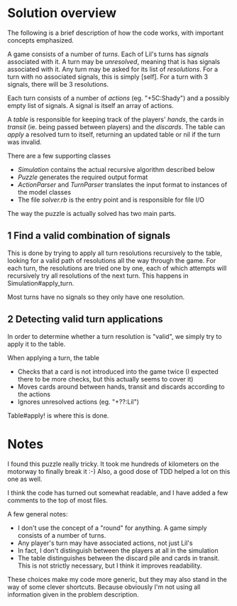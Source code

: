 Solution overview
=================
The following is a brief description of how the code works, with important concepts emphasized. 

A game consists of a number of *turns*. Each of Lil's turns has *signals* associated with it. A turn may be *unresolved*, meaning that is has signals associated with it. Any turn may be asked for its list of *resolutions*. For a turn with no associated signals, this is simply [self]. For a turn with 3 signals, there will be 3 resolutions. 

Each turn consists of a number of *actions* (eg. "+5C:Shady") and a possibly empty list of signals. A signal is itself an array of actions. 

A *table* is responsible for keeping track of the players' *hands*, the cards in *transit* (ie. being passed between players) and the *discards*. The table can *apply* a resolved turn to itself, returning an updated table or nil if the turn was invalid. 

There are a few supporting classes

* *Simulation* contains the actual recursive algorithm described below
* *Puzzle* generates the required output format
* *ActionParser* and *TurnParser* translates the input format to instances of the model classes
* The file *solver.rb* is the entry point and is responsible for file I/O

The way the puzzle is actually solved has two main parts. 

1 Find a valid combination of signals
-------------------------------------
This is done by trying to apply all turn resolutions recursively to the table, looking for a valid path of resolutions all the way through the game. For each turn, the resolutions are tried one by one, each of which attempts will recursively try all resolutions of the next turn. This happens in Simulation#apply_turn. 

Most turns have no signals so they only have one resolution. 

2 Detecting valid turn applications
-----------------------------------
In order to determine whether a turn resolution is "valid", we simply try to apply it to the table. 

When applying a turn, the table

 * Checks that a card is not introduced into the game twice (I expected there to be more checks, but this actually seems to cover it)
 * Moves cards around between hands, transit and discards according to the actions
 * Ignores unresolved actions (eg. "+??:Lil")

Table#apply! is where this is done. 

Notes
=====
I found this puzzle really tricky. It took me hundreds of kilometers on the motorway to finally break it :-)
Also, a good dose of TDD helped a lot on this one as well. 

I think the code has turned out somewhat readable, and I have added a few comments to the top of most files. 

A few general notes: 

 * I don't use the concept of a "round" for anything. A game simply consists of a number of turns. 
 * Any player's turn may have associated actions, not just Lil's
 * In fact, I don't distinguish between the players at all in the simulation
 * The table distinguishes between the discard pile and cards in transit. This is not strictly necessary, but I think it improves readability. 

These choices make my code more generic, but they may also stand in
the way of some clever shortcuts. Because obviously I'm not using all
information given in the problem description. 



